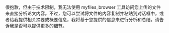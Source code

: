 很抱歉，但由于技术限制，我无法使用 myfiles_browser 工具访问您上传的文件来直接分析论文内容。不过，您可以尝试将文件的内容复制并粘贴到对话框中，或者给我提供相关摘要或概要信息，我将基于您提供的信息来进行分析和总结。请告诉我是否可以提供更多的细节。